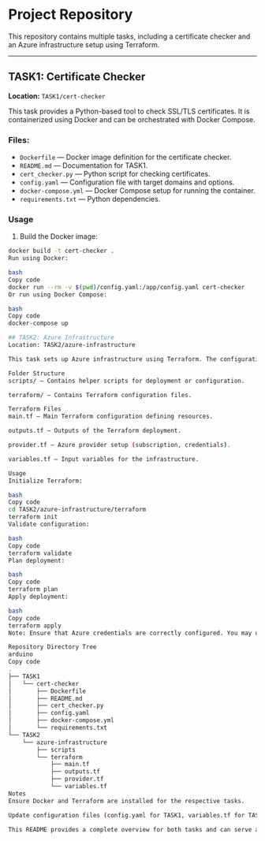 # Project Repository

This repository contains multiple tasks, including a certificate checker and an Azure infrastructure setup using Terraform.

---

## TASK1: Certificate Checker

**Location:** `TASK1/cert-checker`

This task provides a Python-based tool to check SSL/TLS certificates. It is containerized using Docker and can be orchestrated with Docker Compose.

### Files:

- `Dockerfile` — Docker image definition for the certificate checker.
- `README.md` — Documentation for TASK1.
- `cert_checker.py` — Python script for checking certificates.
- `config.yaml` — Configuration file with target domains and options.
- `docker-compose.yml` — Docker Compose setup for running the container.
- `requirements.txt` — Python dependencies.

### Usage

1. Build the Docker image:

```bash
docker build -t cert-checker .
Run using Docker:

bash
Copy code
docker run --rm -v $(pwd)/config.yaml:/app/config.yaml cert-checker
Or run using Docker Compose:

bash
Copy code
docker-compose up

## TASK2: Azure Infrastructure
Location: TASK2/azure-infrastructure

This task sets up Azure infrastructure using Terraform. The configuration provisions resources in Azure based on the variables defined.

Folder Structure
scripts/ — Contains helper scripts for deployment or configuration.

terraform/ — Contains Terraform configuration files.

Terraform Files
main.tf — Main Terraform configuration defining resources.

outputs.tf — Outputs of the Terraform deployment.

provider.tf — Azure provider setup (subscription, credentials).

variables.tf — Input variables for the infrastructure.

Usage
Initialize Terraform:

bash
Copy code
cd TASK2/azure-infrastructure/terraform
terraform init
Validate configuration:

bash
Copy code
terraform validate
Plan deployment:

bash
Copy code
terraform plan
Apply deployment:

bash
Copy code
terraform apply
Note: Ensure that Azure credentials are correctly configured. You may use environment variables or a service principal.

Repository Directory Tree
arduino
Copy code
.
├── TASK1
│   └── cert-checker
│       ├── Dockerfile
│       ├── README.md
│       ├── cert_checker.py
│       ├── config.yaml
│       ├── docker-compose.yml
│       └── requirements.txt
└── TASK2
    └── azure-infrastructure
        ├── scripts
        └── terraform
            ├── main.tf
            ├── outputs.tf
            ├── provider.tf
            └── variables.tf
Notes
Ensure Docker and Terraform are installed for the respective tasks.

Update configuration files (config.yaml for TASK1, variables.tf for TASK2) before running.

This README provides a complete overview for both tasks and can serve as a quick reference.

